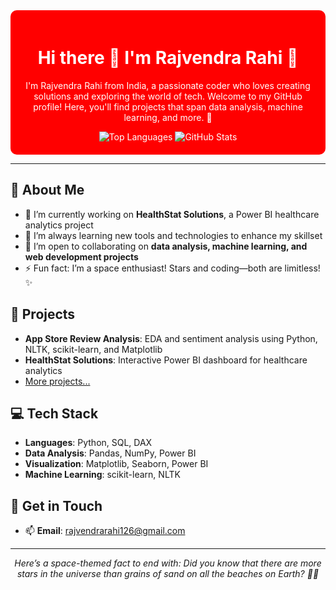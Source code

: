 <div align="center" style="background-color:red; padding: 20px; border-radius: 10px; color: #ffffff;">
  
  <h1>Hi there 👋 I'm Rajvendra Rahi 🚀</h1>

  <p>I'm Rajvendra Rahi from India, a passionate coder who loves creating solutions and exploring the world of tech. Welcome to my GitHub profile! Here, you'll find projects that span data analysis, machine learning, and more. 🌌</p>
  
  <img src="https://github-readme-stats.vercel.app/api/top-langs/?username=rodyrahi&layout=compact&theme=radical" alt="Top Languages" />
  <img src="https://github-readme-stats.vercel.app/api?username=rodyrahi&show_icons=true&theme=radical" alt="GitHub Stats" />

</div>


---

## 🚀 About Me
- 🔭 I’m currently working on **HealthStat Solutions**, a Power BI healthcare analytics project
- 🌱 I’m always learning new tools and technologies to enhance my skillset
- 👯 I’m open to collaborating on **data analysis, machine learning, and web development projects**
- ⚡ Fun fact: I’m a space enthusiast! Stars and coding—both are limitless! ✨

## 🌌 Projects
- **App Store Review Analysis**: EDA and sentiment analysis using Python, NLTK, scikit-learn, and Matplotlib
- **HealthStat Solutions**: Interactive Power BI dashboard for healthcare analytics
- [More projects...](https://github.com/rodyrahi?tab=repositories)

## 💻 Tech Stack
- **Languages**: Python, SQL, DAX
- **Data Analysis**: Pandas, NumPy, Power BI
- **Visualization**: Matplotlib, Seaborn, Power BI
- **Machine Learning**: scikit-learn, NLTK

## 🌠 Get in Touch
- 📫 **Email**: [rajvendrarahi126@gmail.com](mailto:rajvendrarahi126@gmail.com)


---

<div align="center">
  <em>Here’s a space-themed fact to end with: Did you know that there are more stars in the universe than grains of sand on all the beaches on Earth? 🌌✨</em>
</div>
